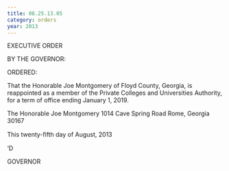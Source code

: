 ```yaml
---
title: 08.25.13.05
category: orders
year: 2013
---
```

 

EXECUTIVE ORDER

BY THE GOVERNOR:

ORDERED:

That the Honorable Joe Montgomery of Floyd County, Georgia, is
reappointed as a member of the Private Colleges and Universities
Authority, for a term of office ending January 1, 2019.

The Honorable Joe Montgomery
1014 Cave Spring Road
Rome, Georgia 30167

This twenty-ﬁfth day of August, 2013

‘D

GOVERNOR

